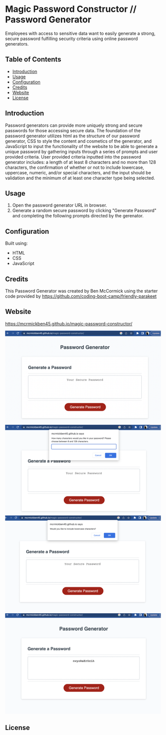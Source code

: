 # Magic Password Constructor // Password Generator

Employees with access to sensitive data want to easily generate a strong, secure password fulfilling security criteria using online password generators.

## Table of Contents

- [Introduction](#introduction)
- [Usage](#usage)
- [Configuration](#configuration)
- [Credits](#credits)
- [Website](#website)
- [License](#license)

## Introduction

Password generators can provide more uniquely strong and secure passwords for those accessing secure data. The foundation of the password generator utilizes html as the structure of our password generator, CSS to style the content and cosmetics of the generator, and JavaScript to input the functionality of the website to be able to generate a unique password by gathering inputs through a series of prompts and user provided criteria. User provided criteria inputted into the password generator includes: a length of at least 8 characters and no more than 128 characters, the confirmation of whether or not to include lowercase, uppercase, numeric, and/or special characters, and the input should be validation and the minimum of at least one character type being selected. 

## Usage
1. Open the password generator URL in browser.
2. Generate a random secure password by clicking "Generate Password" and completing the following prompts directed by the gerenator.

## Configuration
Built using:
- HTML
- CSS
- JavaScript

## Credits 

This Password Generator was created by Ben McCormick using the starter code provided by https://github.com/coding-boot-camp/friendly-parakeet

## Website
https://mcrmickben45.github.io/magic-password-constructor/ 

![Image 1](Images/Password-Generator-1.png)
![Image 2](Images/Password-Generator-2.png)
![Image 2](Images/Password-Generator-3.png)
![Image 2](Images/Password-Generator-4.png)

## License